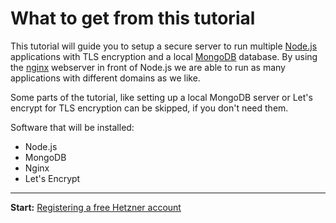 # What to get from this tutorial

This tutorial will guide you to setup a secure server to run multiple [Node.js](https://nodejs.org/en/) applications with TLS encryption and a local [MongoDB](https://www.mongodb.com/) database. By using the [nginx](https://nginx.org/) webserver in front of Node.js we are able to run as many applications with different domains as we like.

Some parts of the tutorial, like setting up a local MongoDB server or Let's encrypt for TLS encryption can be skipped, if you don't need them.

Software that will be installed:

- Node.js
- MongoDB
- Nginx
- Let's Encrypt


---
__Start:__ [Registering a free Hetzner account](./registering-a-free-hetzner-account.md)